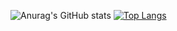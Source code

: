 ![Anurag's GitHub stats](https://github-readme-stats.vercel.app/api?username=Theadd&count_private=true&show_icons=true)
[![Top Langs](https://github-readme-stats.vercel.app/api/top-langs/?username=Theadd&layout=compact)](https://github.com/anuraghazra/github-readme-stats)

<!--
**Theadd/Theadd** is a ✨ _special_ ✨ repository because its `README.md` (this file) appears on your GitHub profile.

Here are some ideas to get you started:

- 🔭 I’m currently working on ...
- 🌱 I’m currently learning ...
- 👯 I’m looking to collaborate on ...
- 🤔 I’m looking for help with ...
- 💬 Ask me about ...
- 📫 How to reach me: ...
- 😄 Pronouns: ...
- ⚡ Fun fact: ...
-->
